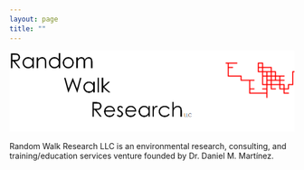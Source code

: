 ```yaml
---
layout: page
title: ""
---
```

![Banner](/assets/images/rwr_FULL7.png)

Random Walk Research LLC is an environmental research, consulting, and training/education services venture founded by Dr. Daniel M. Martínez. 

